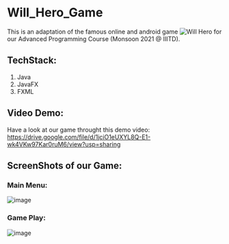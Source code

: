 # Will_Hero_Game
This is an adaptation of the famous online and android game ![Will Hero](https://www.crazygames.com/game/will-hero-online) for our Advanced Programming Course (Monsoon 2021 @ IIITD). 

## TechStack:
  1. Java
  2. JavaFX
  3. FXML

## Video Demo:
Have a look at our game throught this demo video: https://drive.google.com/file/d/1jciO1eUXYL8Q-E1-wk4VKw97Kar0ruM6/view?usp=sharing

## ScreenShots of our Game:
### Main Menu:
![image](https://user-images.githubusercontent.com/78685211/149463276-c08b1c81-6856-44ea-a208-0526f541a9a5.png)
### Game Play:
![image](https://user-images.githubusercontent.com/78685211/149463536-156a2648-5439-4f8f-a93c-1026795c3efc.png)
